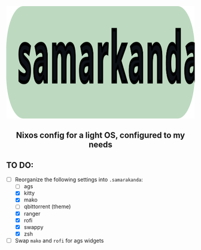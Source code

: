 <div align = center>

<img src="./.git_resources/samarkanda.svg" width="750" height="300" alt="banner">

<br>

## Nixos config for a light OS, configured to my needs

</div>

## TO DO:

+ [ ] Reorganize the following settings into `.samarakanda`:
	+ [ ] ags
	+ [x] kitty
	+ [x] mako
	+ [ ] qbittorrent (theme)
	+ [x] ranger
	+ [x] rofi
	+ [x] swappy
	+ [x] zsh
+ [ ] Swap `mako` and `rofi` for ags widgets 
